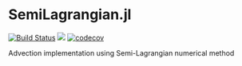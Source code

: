 # SemiLagrangian.jl

[![Build Status](https://travis-ci.org/JuliaVlasov/SemiLagrangian.jl.svg?branch=master)](https://travis-ci.org/JuliaVlasov/SemiLagrangian.jl)
[![](https://img.shields.io/badge/docs-latest-blue.svg)](https://juliavlasov.github.io/SemiLagrangian.jl/dev)
[![codecov](https://codecov.io/gh/JuliaVlasov/SemiLagrangian.jl/branch/master/graph/badge.svg)](https://codecov.io/gh/JuliaVlasov/SemiLagrangian.jl)

Advection implementation using Semi-Lagrangian numerical method
